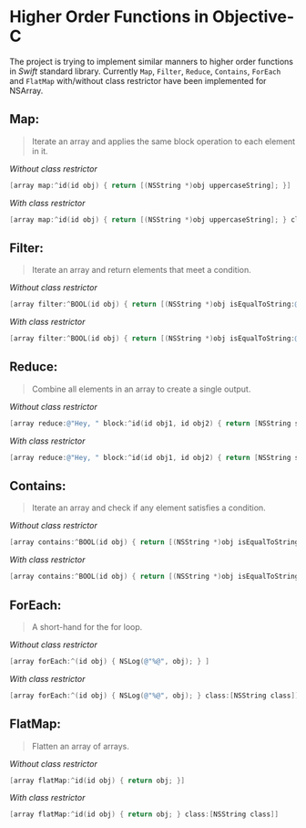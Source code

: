 # Higher Order Functions in Objective-C
The project is trying to implement similar manners to higher order functions in *Swift* standard library. Currently `Map`, `Filter`, `Reduce`, `Contains`, `ForEach` and `FlatMap` with/without class restrictor have been implemented for NSArray.

## Map:   
> Iterate an array and applies the same block operation to each element in it.

*Without class restrictor*
```objectivec
[array map:^id(id obj) { return [(NSString *)obj uppercaseString]; }]
```

*With class restrictor*
```objectivec
[array map:^id(id obj) { return [(NSString *)obj uppercaseString]; } class:[NSString class]]
```

## Filter:   
> Iterate an array and return elements that meet a condition.

*Without class restrictor*
```objectivec
[array filter:^BOOL(id obj) { return [(NSString *)obj isEqualToString:@"o"]; }]
```

*With class restrictor*
```objectivec
[array filter:^BOOL(id obj) { return [(NSString *)obj isEqualToString:@"o"]; } class:[NSString class]]
```

## Reduce:  
> Combine all elements in an array to create a single output.

*Without class restrictor*
```objectivec
[array reduce:@"Hey, " block:^id(id obj1, id obj2) { return [NSString stringWithFormat:@"%@%@", obj1, obj2]; }]
```

*With class restrictor*
```objectivec
[array reduce:@"Hey, " block:^id(id obj1, id obj2) { return [NSString stringWithFormat:@"%@%@", obj1, obj2]; } class:[NSString class]]
```

## Contains:  
> Iterate an array and check if any element satisfies a condition.

*Without class restrictor*
```objectivec
[array contains:^BOOL(id obj) { return [(NSString *)obj isEqualToString:@"H"]; }]
```

*With class restrictor*
```objectivec
[array contains:^BOOL(id obj) { return [(NSString *)obj isEqualToString:@"H"]; } class:[NSString class]]
```

## ForEach:  
> A short-hand for the for loop.

*Without class restrictor*
```objectivec
[array forEach:^(id obj) { NSLog(@"%@", obj); } ]
```

*With class restrictor*
```objectivec
[array forEach:^(id obj) { NSLog(@"%@", obj); } class:[NSString class]]
```

## FlatMap:  
> Flatten an array of arrays.

*Without class restrictor*
```objectivec
[array flatMap:^id(id obj) { return obj; }]
```

*With class restrictor*
```objectivec
[array flatMap:^id(id obj) { return obj; } class:[NSString class]]
```
